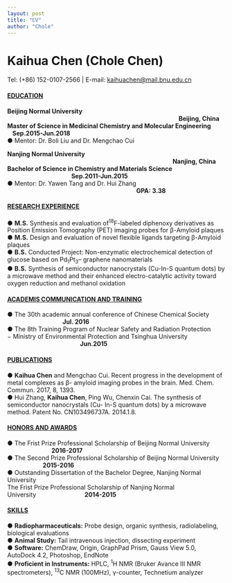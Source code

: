 ```yaml
---
layout: post
title: "CV"
author: "Chole"
---
```



# Kaihua Chen (Chole Chen)
Tel: (+86) 152-0107-2566 | E-mail: kaihuachen@mail.bnu.edu.cn

#### <ins>EDUCATION</ins>
**Beijing Normal University** &emsp;&emsp;&emsp;&emsp;&emsp;&emsp;&emsp;&emsp;&emsp;&emsp;&emsp;&emsp;&emsp;&emsp;&emsp;&emsp;&emsp;&emsp;&emsp;&emsp;&emsp;&emsp;&emsp;&emsp;&emsp;&emsp;&emsp;&emsp; **Beijing, China**<br>
**Master of Science in Medicinal Chemistry and Molecular Engineering**
&emsp;&emsp;&nbsp;&nbsp; **Sep.2015-Jun.2018**<br>
● Mentor: Dr. Boli Liu and Dr. Mengchao Cui

**Nanjing Normal University**
&emsp;&emsp;&emsp;&emsp;&emsp;&emsp;&emsp;&emsp;&emsp;&emsp;&emsp;&emsp;&emsp;&emsp;&emsp;&emsp;&emsp;&emsp;&emsp;&emsp;&emsp;&emsp;&emsp;&emsp;&emsp;&emsp;&emsp; **Nanjing, China**<br>
**Bachelor of Science in Chemistry and Materials Science**
&emsp;&emsp;&emsp;&emsp;&emsp;&emsp;&emsp;&emsp;&emsp;&emsp;&nbsp; **Sep.2011-Jun.2015**<br>
● Mentor: Dr. Yawen Tang and Dr. Hui Zhang &emsp;&emsp;&emsp;&emsp;&emsp;&emsp;&emsp;&emsp;&emsp;&emsp;&emsp;&emsp;&emsp;&emsp;&emsp;&emsp;&emsp;&emsp;&emsp;&emsp;&emsp; **GPA: 3.38**


#### <ins>RESEARCH EXPERIENCE</ins>
● **M.S.** Synthesis and evaluation of<sup>18</sup>F-labeled diphenoxy derivatives as Position Emission Tomography (PET) imaging probes for β-Amyloid plaques<br>
● **M.S.** Design and evaluation of novel flexible ligands targeting β-Amyloid plaques<br>
● **B.S.** Conducted Project: Non-enzymatic electrochemical detection of glucose based on Pd<sub>1</sub>Pt<sub>3</sub>–
graphene nanomaterials<br>
● **B.S.** Synthesis of semiconductor nanocrystals (Cu-In-S quantum dots) by a microwave method and
their enhanced electro-catalytic activity toward oxygen reduction and methanol oxidation

#### <ins>ACADEMIS COMMUNICATION AND TRAINING</ins>
● The 30th academic annual conference of Chinese Chemical Society &emsp;&emsp;&emsp;&emsp;&emsp;&emsp;&emsp;&emsp;&nbsp;&nbsp;&nbsp;&nbsp;**Jul. 2016**<br>
● The 8th Training Program of Nuclear Safety and Radiation Protection<br>
− Ministry of Environmental Protection and Tsinghua University &emsp;&emsp;&emsp;&emsp;&emsp;&emsp;&emsp;&emsp;&emsp;&emsp;&emsp;&emsp;**Jun.2015**

#### <ins>PUBLICATIONS</ins>
● **Kaihua Chen** and Mengchao Cui. Recent progress in the development of metal complexes as β- amyloid imaging probes in the brain. Med. Chem. Commun. 2017, 8, 1393.<br>
● Hui Zhang, **Kaihua Chen**, Ping Wu, Chenxin Cai. The synthesis of semiconductor nanocrystals (Cu- In-S quantum dots) by a microwave method. Patent No. CN103496737A. 2014.1.8.<br>

#### <ins>HONORS AND AWARDS</ins>
● The Frist Prize Professional Scholarship of Beijing Normal University &emsp;&emsp;&emsp;&emsp;&emsp;&emsp;&emsp;&nbsp;**2016-2017**<br>
● The Second Prize Professional Scholarship of Beijing Normal University &emsp;&emsp;&emsp;&emsp;&nbsp;&nbsp;&emsp;&nbsp;**2015-2016**<br>
● Outstanding Dissertation of the Bachelor Degree, Nanjing Normal University<br>
The Frist Prize Professional Scholarship of Nanjing Normal University&emsp;&emsp;&emsp;&emsp;&emsp;&emsp;&emsp;&emsp;**2014-2015**


#### <ins>SKILLS</ins>

● **Radiopharmaceuticals:** Probe design, organic synthesis, radiolabeling, biological evaluations<br>
● **Animal Study:** Tail intravenous injection, dissecting experiment<br>
● **Software:** ChemDraw, Origin, GraphPad Prism, Gauss View 5.0, AutoDock 4.2, Photoshop, EndNote<br>
● **Proficient in Instruments:** HPLC, <sup>1</sup>H NMR (Bruker Avance III NMR spectrometers), <sup>13</sup>C NMR (100MHz), γ-counter, Technetium analyzer
